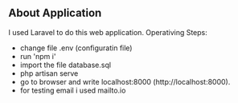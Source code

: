 ## About Application

I used Laravel to do this web application.
Operativing Steps:

- change file .env (configuratin file)
- run 'npm i' 
- import the file database.sql
- php artisan serve
- go to browser and write localhost:8000 (http://localhost:8000).
- for testing email i used mailto.io
